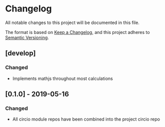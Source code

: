 # Changelog
All notable changes to this project will be documented in this file.

The format is based on [Keep a Changelog](https://keepachangelog.com/en/1.0.0/),
and this project adheres to [Semantic Versioning](https://semver.org/spec/v2.0.0.html).

## [develop]
### Changed

- Implements mathjs throughout most calculations

## [0.1.0] - 2019-05-16
### Changed

- All circio module repos have been combined into the project circio repo